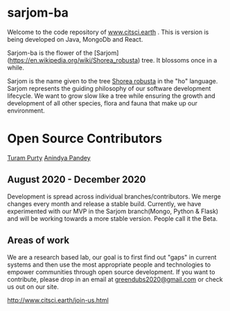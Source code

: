 # sarjom-ba
Welcome to the code repository of www.citsci.earth . This is version is being developed on Java, MongoDb and React.

Sarjom-ba is the flower of the [Sarjom] (https://en.wikipedia.org/wiki/Shorea_robusta) tree. It blossoms once in a while.

Sarjom is the name given to the tree [Shorea robusta](https://en.wikipedia.org/wiki/Shorea_robusta) in the "ho" language. Sarjom represents the guiding philosophy of our software development lifecycle. We want to grow slow like a tree while ensuring the growth and development of all other species, flora and fauna that make up our environment.

# Open Source Contributors
[Turam Purty](https://www.linkedin.com/in/turam27/)
[Anindya Pandey](https://www.linkedin.com/in/anindya-pandey-a73303b0/)

## August 2020 - December 2020
Development is spread across individual branches/contributors. We merge changes every month and release a stable build. Currently, we have experimented with our MVP in the Sarjom branch(Mongo, Python & Flask) and will be working towards a more stable version. People call it the Beta.

## Areas of work
We are a research based lab, our goal is to first find out "gaps" in current systems and then use the most appropriate people and technologies to empower communities through open source development. If you want to contribute, please drop in an email at greendubs2020@gmail.com or check us out on our site.

http://www.citsci.earth/join-us.html
